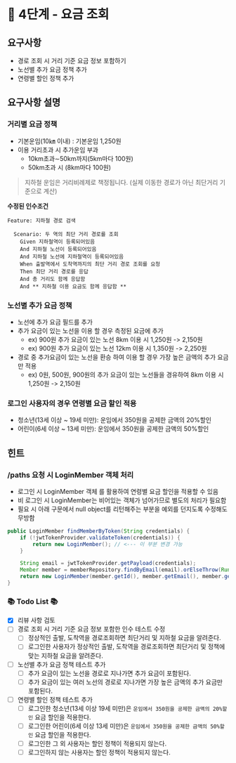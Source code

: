 # 🚀 4단계 - 요금 조회
## 요구사항
- 경로 조회 시 거리 기준 요금 정보 포함하기
- 노선별 추가 요금 정책 추가
- 연령별 할인 정책 추가

## 요구사항 설명
### 거리별 요금 정책
- 기본운임(10㎞ 이내) : 기본운임 1,250원
- 이용 거리초과 시 추가운임 부과
  - 10km초과∼50km까지(5km마다 100원)
  - 50km초과 시 (8km마다 100원)
> 지하철 운임은 거리비례제로 책정됩니다. (실제 이동한 경로가 아닌 최단거리 기준으로 계산)

**수정된 인수조건**
```shell
Feature: 지하철 경로 검색

  Scenario: 두 역의 최단 거리 경로를 조회
    Given 지하철역이 등록되어있음
    And 지하철 노선이 등록되어있음
    And 지하철 노선에 지하철역이 등록되어있음
    When 출발역에서 도착역까지의 최단 거리 경로 조회를 요청
    Then 최단 거리 경로를 응답
    And 총 거리도 함께 응답함
    And ** 지하철 이용 요금도 함께 응답함 **
```

### 노선별 추가 요금 정책
- 노선에 추가 요금 필드를 추가
- 추가 요금이 있는 노선을 이용 할 경우 측정된 요금에 추가
  - ex) 900원 추가 요금이 있는 노선 8km 이용 시 1,250원 -> 2,150원
  - ex) 900원 추가 요금이 있는 노선 12km 이용 시 1,350원 -> 2,250원
- 경로 중 추가요금이 있는 노선을 환승 하여 이용 할 경우 가장 높은 금액의 추가 요금만 적용
  - ex) 0원, 500원, 900원의 추가 요금이 있는 노선들을 경유하여 8km 이용 시 1,250원 -> 2,150원

### 로그인 사용자의 경우 연령별 요금 할인 적용
- 청소년(13세 이상 ~ 19세 미만): 운임에서 350원을 공제한 금액의 20%할인
- 어린이(6세 이상 ~ 13세 미만): 운임에서 350원을 공제한 금액의 50%할인

## 힌트
### /paths 요청 시 LoginMember 객체 처리
- 로그인 시 LoginMember 객체 를 활용하여 연령별 요금 할인을 적용할 수 있음
- 비 로그인 시 LoginMember는 비어있는 객체가 넘어가므로 별도의 처리가 필요함
- 필요 시 아래 구문에서 null object를 리턴해주는 부분을 예외를 던지도록 수정해도 무방함
```java
public LoginMember findMemberByToken(String credentials) {
    if (!jwtTokenProvider.validateToken(credentials)) {
        return new LoginMember(); // <--- 이 부분 변경 가능
    }

    String email = jwtTokenProvider.getPayload(credentials);
    Member member = memberRepository.findByEmail(email).orElseThrow(RuntimeException::new);
    return new LoginMember(member.getId(), member.getEmail(), member.getAge());
}
```

### 📚 Todo List 📚
- [x] 리뷰 사항 검토
- [ ] 경로 조회 시 거리 기준 요금 정보 포함한 인수 테스트 수정
  - [ ] 정상적인 출발, 도착역을 경로조회하면 최단거리 및 지하철 요금을 알려준다.
  - [ ] 로그인한 사용자가 정상적인 출발, 도착역을 경로조회하면 최단거리 및 정책에 맞는 지하철 요금을 알려준다.
- [ ] 노선별 추가 요금 정책 테스트 추가
  - [ ] 추가 요금이 있는 노선을 경로로 지나가면 추가 요금이 포함된다.
  - [ ] 추가 요금이 있는 여러 노선의 경로로 지나가면 가장 높은 금액의 추가 요금만 포함된다.
- [ ] 연령별 할인 정책 테스트 추가
  - [ ] 로그인한 청소년(13세 이상 19세 미만)은 `운임에서 350원을 공제한 금액의 20%할인` 요금 할인을 적용한다.
  - [ ] 로그인한 어린이(6세 이상 13세 미만)은 `운임에서 350원을 공제한 금액의 50%할인` 요금 할인을 적용한다.
  - [ ] 로그인한 그 외 사용자는 할인 정책이 적용되지 않는다.
  - [ ] 로그인하지 않는 사용자는 할인 정책이 적용되지 않는다.
